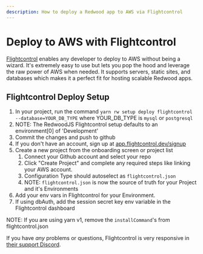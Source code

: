 ```yaml
---
description: How to deploy a Redwood app to AWS via Flightcontrol
---
```


# Deploy to AWS with Flightcontrol

[Flightcontrol](https://www.flightcontrol.dev?ref=redwood) enables any developer to deploy to AWS without being a wizard. It's extremely easy to use but lets you pop the hood and leverage the raw power of AWS when needed. It supports servers, static sites, and databases which makes it a perfect fit for hosting scalable Redwood apps.

## Flightcontrol Deploy Setup

1. In your project, run the command `yarn rw setup deploy flightcontrol --database=YOUR_DB_TYPE` where YOUR_DB_TYPE is `mysql` or `postgresql`
2. NOTE: The RedwoodJS Flightcontrol setup defaults to an environment[0] of 'Development'
3. Commit the changes and push to github
4. If you don't have an account, sign up at [app.flightcontrol.dev/signup](https://app.flightcontrol.dev/signup?ref=redwood)
5. Create a new project from the onboarding screen or project list
    1. Connect your Github account and select your repo
    2. Click "Create Project" and complete any required steps like linking your AWS account.
    3. Configuration Type should autoselect as `flightcontrol.json`
    4. NOTE: `flightcontrol.json` is now the source of truth for your Project and it's Environments 
6. Add your env vars in Flightcontrol for your Environment.
7. If using dbAuth, add the session secret key env variable in the Flightcontrol dashboard

NOTE: If you are using yarn v1, remove the `installCommand`'s from flightcontrol.json

If you have *any* problems or questions, Flightcontrol is very responsive in [their support Discord](https://discord.gg/yY8rSPrD6q).
